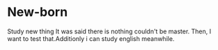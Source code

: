 # New-born
Study new thing
It was said there is nothing couldn't be master.
Then, I want to test that.Additionly i can study english meanwhile.
